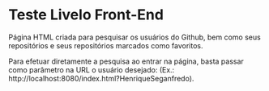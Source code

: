 # Teste Livelo Front-End

Página HTML criada para pesquisar os usuários do Github, bem como seus repositórios e seus repositórios marcados como favoritos.

Para efetuar diretamente a pesquisa ao entrar na página, basta passar como parâmetro na URL o usuário desejado: 
(Ex.: http://localhost:8080/index.html?HenriqueSeganfredo).
